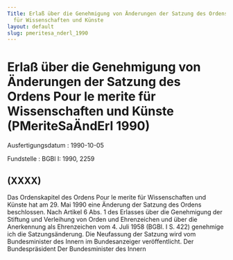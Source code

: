 ```yaml
---
Title: Erlaß über die Genehmigung von Änderungen der Satzung des Ordens Pour le merite
  für Wissenschaften und Künste
layout: default
slug: pmeritesa_nderl_1990
---
```


# Erlaß über die Genehmigung von Änderungen der Satzung des Ordens Pour le merite für Wissenschaften und Künste (PMeriteSaÄndErl 1990)

Ausfertigungsdatum
:   1990-10-05

Fundstelle
:   BGBl I: 1990, 2259



## (XXXX)

Das Ordenskapitel des Ordens Pour le merite für Wissenschaften und
Künste hat am 29. Mai 1990 eine Änderung der Satzung des Ordens
beschlossen.
Nach Artikel 6 Abs. 1 des Erlasses über die Genehmigung der Stiftung
und Verleihung von Orden und Ehrenzeichen und über die Anerkennung als
Ehrenzeichen vom 4. Juli 1958 (BGBl. I S. 422) genehmige ich die
Satzungsänderung. Die Neufassung der Satzung wird vom Bundesminister
des Innern im Bundesanzeiger veröffentlicht.
Der Bundespräsident
Der Bundesminister des Innern

